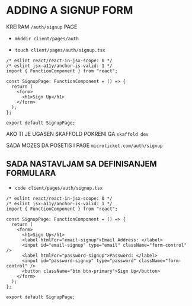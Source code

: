 # ADDING A SIGNUP FORM

KREIRAM `/auth/signup` PAGE

- `mkddir client/pages/auth`

- `touch client/pages/auth/signup.tsx`

```tsx
/* eslint react/react-in-jsx-scope: 0 */
/* eslint jsx-a11y/anchor-is-valid: 1 */
import { FunctionComponent } from "react";

const SignupPage: FunctionComponent = () => {
  return (
    <form>
      <h1>Sign Up</h1>
    </form>
  );
};

export default SignupPage;
```

AKO TI JE UGASEN SKAFFOLD POKRENI GA `skaffold dev`

SADA MOZES DA POSETIS I PAGE `microticket.com/auth/signup`

## SADA NASTAVLJAM SA DEFINISANJEM FORMULARA

- `code client/pages/auth/signup.tsx`

```tsx
/* eslint react/react-in-jsx-scope: 0 */
/* eslint jsx-a11y/anchor-is-valid: 1 */
import { FunctionComponent } from "react";

const SignupPage: FunctionComponent = () => {
  return (
    <form>
      <h1>Sign Up</h1>
      <label htmlFor="email-signup">Email Address: </label>
      <input id="email-signup" type="email" className="form-control" />
      <label htmlFor="password-signup">Password: </label>
      <input id="password-signup" type="password" className="form-control" />
      <button className="btn btn-primary">Sign Up</button>
    </form>
  );
};

export default SignupPage;
```
